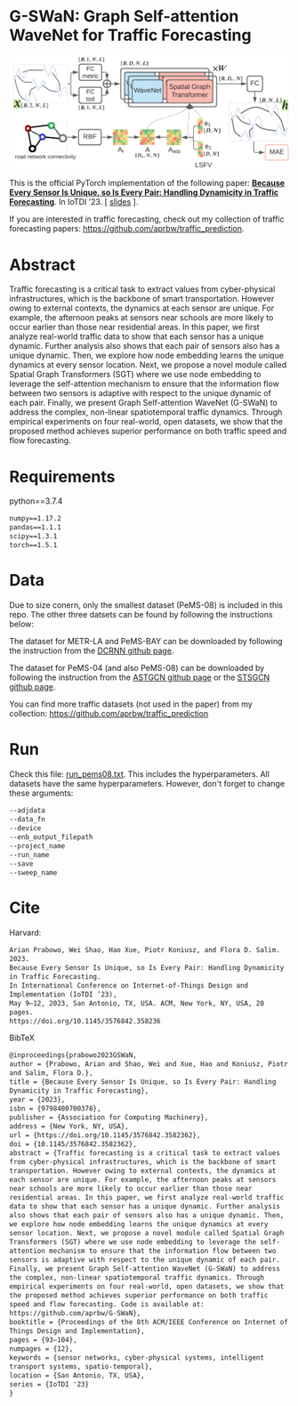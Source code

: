 # G-SWaN: Graph Self-attention WaveNet for Traffic Forecasting

![System Architecture](/GAWN_sysarch02.png)

This is the official PyTorch implementation of the following paper: [**Because Every Sensor Is Unique, so Is Every Pair: Handling Dynamicity in Traffic Forecasting**](https://arxiv.org/abs/2302.09956). In IoTDI ’23. [ [slides](/20230510_CPS-IoT_IoTDI_G-SWaN.pdf) ].

If you are interested in traffic forecasting, check out my collection of traffic forecasting papers: https://github.com/aprbw/traffic_prediction.

# Abstract

Traffic forecasting is a critical task to extract values from cyber-physical infrastructures, which is the backbone of smart transportation. However owing to external contexts, the dynamics at each sensor are unique. For example, the afternoon peaks at sensors near schools are more likely to occur earlier than those near residential areas. In this paper, we first analyze real-world traffic data to show that each sensor has a unique dynamic. Further analysis also shows that each pair of sensors also has a unique dynamic. Then, we explore how node embedding learns the unique dynamics at every sensor location. Next, we propose a novel module called Spatial Graph Transformers (SGT) where we use node embedding to leverage the self-attention mechanism to ensure that the information flow between two sensors is adaptive with respect to the unique dynamic of each pair. Finally, we present Graph Self-attention WaveNet (G-SWaN) to address the complex, non-linear spatiotemporal traffic dynamics. Through empirical experiments on four real-world, open datasets, we show that the proposed method achieves superior performance on both traffic speed and flow forecasting.

# Requirements

python==3.7.4
```
numpy==1.17.2
pandas==1.1.1
scipy==1.3.1
torch==1.5.1
```

# Data

Due to size conern, only the smallest dataset (PeMS-08) is included in this repo. The other three datsets can be found by following the instructions below:

The dataset for METR-LA and PeMS-BAY can be downloaded by following the instruction from the [DCRNN github page](https://github.com/liyaguang/DCRNN/tree/master).

The dataset for PeMS-04 (and also PeMS-08) can be downloaded by following the instruction from the [ASTGCN github page](https://github.com/Davidham3/ASTGCN/tree/master) or the [STSGCN github page](https://github.com/Davidham3/STSGCN).

You can find more traffic datasets (not used in the paper) from my collection: https://github.com/aprbw/traffic_prediction

# Run

Check this file: [run_pems08.txt](run_pems08.txt).
This includes the hyperparameters.
All datasets have the same hyperparameters.
However, don't forget to change these arguments:
```
--adjdata
--data_fn
--device
--enb_output_filepath
--project_name
--run_name
--save
--sweep_name
```

# Cite

Harvard:
```
Arian Prabowo, Wei Shao, Hao Xue, Piotr Koniusz, and Flora D. Salim. 2023.
Because Every Sensor Is Unique, so Is Every Pair: Handling Dynamicity in Traffic Forecasting.
In International Conference on Internet-of-Things Design and Implementation (IoTDI ’23),
May 9–12, 2023, San Antonio, TX, USA. ACM, New York, NY, USA, 20 pages.
https://doi.org/10.1145/3576842.358236
```

BibTeX
```
@inproceedings{prabowo2023GSWaN,
author = {Prabowo, Arian and Shao, Wei and Xue, Hao and Koniusz, Piotr and Salim, Flora D.},
title = {Because Every Sensor Is Unique, so Is Every Pair: Handling Dynamicity in Traffic Forecasting},
year = {2023},
isbn = {9798400700378},
publisher = {Association for Computing Machinery},
address = {New York, NY, USA},
url = {https://doi.org/10.1145/3576842.3582362},
doi = {10.1145/3576842.3582362},
abstract = {Traffic forecasting is a critical task to extract values from cyber-physical infrastructures, which is the backbone of smart transportation. However owing to external contexts, the dynamics at each sensor are unique. For example, the afternoon peaks at sensors near schools are more likely to occur earlier than those near residential areas. In this paper, we first analyze real-world traffic data to show that each sensor has a unique dynamic. Further analysis also shows that each pair of sensors also has a unique dynamic. Then, we explore how node embedding learns the unique dynamics at every sensor location. Next, we propose a novel module called Spatial Graph Transformers (SGT) where we use node embedding to leverage the self-attention mechanism to ensure that the information flow between two sensors is adaptive with respect to the unique dynamic of each pair. Finally, we present Graph Self-attention WaveNet (G-SWaN) to address the complex, non-linear spatiotemporal traffic dynamics. Through empirical experiments on four real-world, open datasets, we show that the proposed method achieves superior performance on both traffic speed and flow forecasting. Code is available at: https://github.com/aprbw/G-SWaN},
booktitle = {Proceedings of the 8th ACM/IEEE Conference on Internet of Things Design and Implementation},
pages = {93–104},
numpages = {12},
keywords = {sensor networks, cyber-physical systems, intelligent transport systems, spatio-temporal},
location = {San Antonio, TX, USA},
series = {IoTDI '23}
}
```
